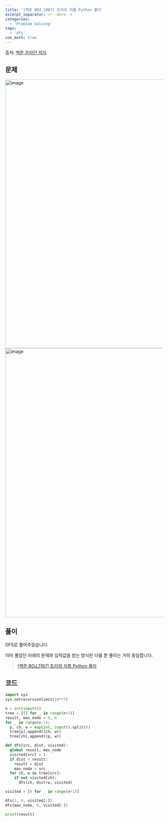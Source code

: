```yaml
---
title: '[백준 BOJ_1967] 트리의 지름 Python 풀이'
excerpt_separator: <!--more-->
categories:
  - 'Problem Solving'
tags:
  - 'dfs'
use_math: true
---
```


출처: [백준 온라인 저지](https://www.acmicpc.net/problem/1967)

## 문제

<img width="860" alt="image" src="https://user-images.githubusercontent.com/59808674/184537517-6d208631-1c0f-45df-b251-75b2ab271c36.png">
<img width="862" alt="image" src="https://user-images.githubusercontent.com/59808674/184537531-274199e0-9b4d-44df-9ae8-8e70beebc54e.png">


## 풀이

DFS로 풀어주었습니다.  

이미 풀었던 아래의 문제와 입력값을 받는 방식만 다를 뿐 풀이는 거의 동일합니다.
>  [[백준 BOJ_1167] 트리의 지름 Python 풀이](https://kimeunh3.github.io/problem%20solving/boj_1167/)


## 코드

```python
import sys
sys.setrecursionlimit(10**7)

n = int(input())
tree = [[] for _ in range(n+1)]
result, max_node = 0, 0
for _ in range(n-1):
  p, ch, w = map(int, input().split())
  tree[p].append((ch, w))
  tree[ch].append((p, w))

def dfs(src, dist, visited):
  global result, max_node
  visited[src] = 1
  if dist > result:
    result = dist
    max_node = src
  for ch, w in tree[src]:
    if not visited[ch]:
      dfs(ch, dist+w, visited)

visited = [0 for _ in range(n+1)]

dfs(1, 0, visited[:])
dfs(max_node, 0, visited[:])

print(result)
```